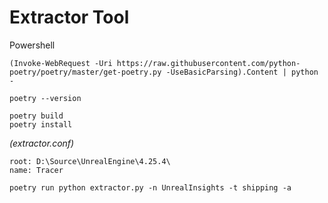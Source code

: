 # Extractor Tool
Powershell

    (Invoke-WebRequest -Uri https://raw.githubusercontent.com/python-poetry/poetry/master/get-poetry.py -UseBasicParsing).Content | python -

    poetry --version

    poetry build
    poetry install

*(extractor.conf)*

    root: D:\Source\UnrealEngine\4.25.4\
    name: Tracer

    poetry run python extractor.py -n UnrealInsights -t shipping -a
